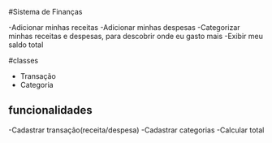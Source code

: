 #Sistema de Finanças

-Adicionar minhas receitas
-Adicionar minhas despesas
-Categorizar minhas receitas e despesas, para descobrir onde eu gasto mais
-Exibir meu saldo total

#classes

- Transação
- Categoria

## funcionalidades

-Cadastrar transação(receita/despesa)
-Cadastrar categorias
-Calcular total
